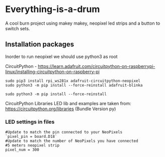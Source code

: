 # Everything-is-a-drum

A cool burn project using makey makey, neopixel led strips and a button to switch sets. 

## Installation packages
Inorder to run neopixel we should use python3 as root

CircuitPython - https://learn.adafruit.com/circuitpython-on-raspberrypi-linux/installing-circuitpython-on-raspberry-pi

```
sudo pip3 install rpi_ws281x adafruit-circuitpython-neopixel
sudo python3 -m pip install --force-reinstall adafruit-blinka
```

```
sudo python3 -m pip install --force-reinstall
```

CircuitPython Libraries LED lib and examples are taken from:
https://circuitpython.org/libraries  (Bundle Version py)

### LED settings in files

```
#Update to match the pin connected to your NeoPixels
`pixel_pin = board.D18`
#Update to match the number of NeoPixels you have connected
#5 meters neopixel strip
pixel_num = 300
```
